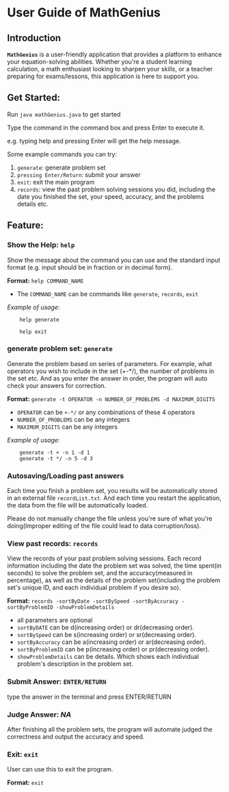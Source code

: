 # User Guide of MathGenius

## Introduction

**`MathGenius`** is a user-friendly application that provides a platform to enhance your equation-solving abilities. Whether you're a student learning calculation, a math enthusiast looking to sharpen your skills, or a teacher preparing for exams/lessons, this application is here to support you.

## Get Started:

Run `java mathGenius.java` to get started   

Type the command in the command box and press Enter to execute it.   

e.g. typing help and pressing Enter will get the help message.   

Some example commands you can try:
1. `generate`: generate problem set
2. `pressing Enter/Return`: submit your answer
3. `exit`: exit the main program
4. `records`: view the past problem solving sessions you did, including the date you finished the set, your speed, accuracy, and the problems details etc.

## Feature:

### Show the Help: `help`

Show the message about the command you can use and the standard input format (e.g. input should be in fraction or in decimal form).

**Format:** `help COMMAND_NAME`
- The `COMMAND_NAME` can be commands like `generate`, `records`, `exit`
  
*Example of usage:*
```
	help generate

	help exit
```
### generate problem set: `generate`
Generate the problem based on series of parameters. For example, what operators you wish to include in the set (+-*/), the number of problems in the set etc. And as you enter the answer in order, the program will auto check your answers for correction.

**Format:** `generate -t OPERATOR -n NUMBER_OF_PROBLEMS -d MAXIMUM_DIGITS`

- `OPERATOR` can be `+-*/` or any combinations of these 4 operators
- `NUMBER_OF_PROBLEMS` can be any integers
- `MAXIMUM_DIGITS` can be any integers

*Example of usage:*

```
	generate -t + -n 1 -d 1
	generate -t */ -n 5 -d 3
```

### Autosaving/Loading past answers

Each time you finish a problem set, you results will be automatically stored in an external file `recordList.txt`. And each time you restart the application, the data from the file will be automatically loaded. 

Please do not manually change the file unless you're sure of what you're doing(Improper editing of the file could lead to data corruption/loss). 

### View past records: `records`

View the records of your past problem solving sessions. Each record information including the date the problem set was solved, the time spent(in seconds) to solve the problem set, and the accuracy(measured in percentage), as well as the details of the problem set(including the problem set's unique ID, and each individual problem if you desire so).

**Format:** `records -sortByDate -sortBySpeed -sortByAccuracy -sortByProblemID -showProblemDetails`

- all parameters are optional
- `sortByDATE` can be d(increasing order) or dr(decreasing order).
- `sortBySpeed` can be s(increasing order) or sr(decreasing order).
- `sortByAccuracy` can be a(increasing order) or ar(decreasing order).
- `sortByProblemID` can be p(increasing order) or pr(decreasing order).
- `showProblemDetails` can be details. Which shows each individual problem's description in the problem set.

### Submit Answer: `ENTER/RETURN`

type the answer in the terminal and press ENTER/RETURN

### Judge Answer: *NA*

After finishing all the problem sets, the program will automate judged the correctness and output the accuracy and speed.

### Exit: `exit`

User can use this to exit the program.

**Format:** `exit`
